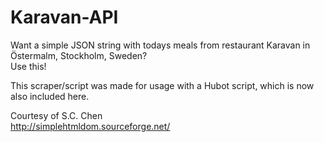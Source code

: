 Karavan-API
===========

<p>
	Want a simple JSON string with todays meals from restaurant Karavan in Östermalm, Stockholm, Sweden?<br />
	Use this!
</p>

<p>
	This scraper/script was made for usage with a Hubot script, which is now also included here.
</p>


<p>
	Courtesy of S.C. Chen<br />
	<a href="http://simplehtmldom.sourceforge.net/">http://simplehtmldom.sourceforge.net/</a>
</p>

